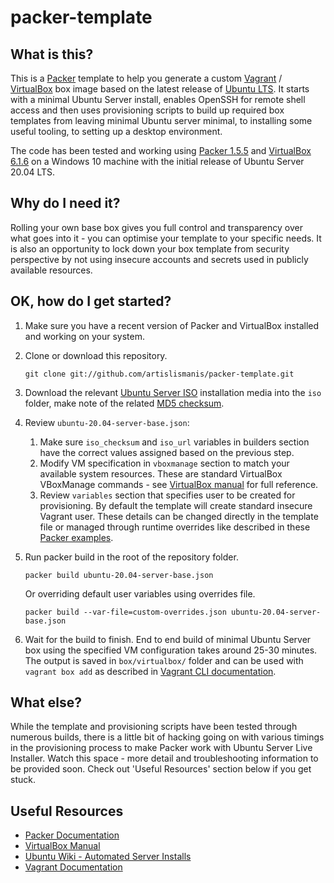 # packer-template

## What is this?

This is a [Packer](https://www.packer.io/) template to help you generate a custom [Vagrant](https://www.vagrantup.com/) / [VirtualBox](https://www.virtualbox.org/) box image based on the latest release of [Ubuntu LTS](https://releases.ubuntu.com/). It starts with a minimal Ubuntu Server install, enables OpenSSH for remote shell access and then uses provisioning scripts to build up required box templates from leaving minimal Ubuntu server minimal, to installing some useful tooling, to setting up a desktop environment.

The code has been tested and working using [Packer 1.5.5](https://releases.hashicorp.com/packer/1.5.5/) and [VirtualBox 6.1.6](https://download.virtualbox.org/virtualbox/6.1.6/) on a Windows 10 machine with the initial release of Ubuntu Server 20.04 LTS.

## Why do I need it?

Rolling your own base box gives you full control and transparency over what goes into it - you can optimise your template to your specific needs. It is also an opportunity to lock down your box template from security perspective by not using insecure accounts and secrets used in publicly available resources.

## OK, how do I get started?

1. Make sure you have a recent version of Packer and VirtualBox installed and working on your system.

2. Clone or download this repository.

    ```shell
    git clone git://github.com/artislismanis/packer-template.git
    ```

3. Download the relevant [Ubuntu Server ISO](https://releases.ubuntu.com/20.04/ubuntu-20.04-live-server-amd64.iso) installation media into the `iso` folder, make note of the related [MD5 checksum](https://releases.ubuntu.com/20.04/MD5SUMS).

4. Review `ubuntu-20.04-server-base.json`:
    1. Make sure `iso_checksum` and `iso_url` variables in builders section have the correct values assigned based on the previous step.
    2. Modify VM specification in `vboxmanage` section to match your available system resources. These are standard VirtualBox VBoxManage commands - see [VirtualBox manual](https://www.virtualbox.org/manual/ch08.html#vboxmanage-modifyvm) for full reference.
    3. Review `variables` section that specifies user to be created for provisioning. By default the template will create standard insecure Vagrant user. These details can be changed directly in the template file or managed through runtime overrides like described in these [Packer examples](https://www.packer.io/docs/templates/user-variables/#setting-variables).

5. Run packer build in the root of the repository folder.

    ```shell
    packer build ubuntu-20.04-server-base.json
    ```

    Or overriding default user variables using overrides file.

    ```shell
    packer build --var-file=custom-overrides.json ubuntu-20.04-server-base.json
    ```

6. Wait for the build to finish. End to end build of minimal Ubuntu Server box using the specified VM configuration takes around 25-30 minutes. The output is saved in `box/virtualbox/` folder and can be used with `vagrant box add` as described in [Vagrant CLI documentation](https://www.vagrantup.com/docs/cli/box.html#box-add).

## What else?

While the template and provisioning scripts have been tested through numerous builds, there is a little bit of hacking going on with various timings in the provisioning process to make Packer work with Ubuntu Server Live Installer. Watch this space - more detail and troubleshooting information to be provided soon. Check out 'Useful Resources' section below if you get stuck.

## Useful Resources

- [Packer Documentation](https://www.packer.io/docs/)
- [VirtualBox Manual](https://www.virtualbox.org/manual/)
- [Ubuntu Wiki - Automated Server Installs](https://wiki.ubuntu.com/FoundationsTeam/AutomatedServerInstalls)
- [Vagrant Documentation](https://www.vagrantup.com/docs/)
